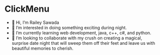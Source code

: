 # ClickMenu
- 👋 Hi, I’m Railey Sawada
- 👀 I’m interested in doing something exciting during night.
- 🌱 I’m currently learning web development, java, c++, c#, and python.
- 💞️ I’m looking to collaborate with my crush on creating a magical, surprise date night that will sweep them off their feet and leave us with beautiful memories to cherish.
